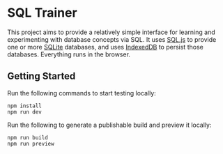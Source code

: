 # SQL Trainer

This project aims to provide a relatively simple interface for learning and experimenting with database concepts via SQL. It uses [SQL.js](https://sql.js.org/) to provide one or more [SQLite](https://sqlite.org/) databases, and uses [IndexedDB](https://w3c.github.io/IndexedDB/) to persist those databases. Everything runs in the browser.

## Getting Started

Run the following commands to start testing locally:

```shell
npm install
npm run dev
```

Run the following to generate a publishable build and preview it locally:
```shell
npm run build
npm run preview
```
